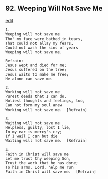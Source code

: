 
## 92.  Weeping Will Not Save Me
[edit](https://docs.google.com/document/d/1_4xPQcqEDbQZXQFoQfdhIsAVvMW8HZGj/edit?mode=html)



    1.
    Weeping will not save me
    Tho' my face were bathed in tears,
    That could not allay my fears,
    Could not wash the sins of years
    Weeping will not save me.

    Refrain:
    Jesus wept and died for me;
    Jesus suffered on the tree;
    Jesus waits to make me free;
    He alone can save me.

    2.
    Working will not save me
    Purest deeds that I can do,
    Holiest thoughts and feelings, too,
    Can not form my soul anew
    Working will not save me.  [Refrain]

    3.
    Waiting will not save me
    Helpless, guilty, lost I lie,
    In my ear is mercy's cry;
    If I wail I can but die
    Waiting will not save me.  [Refrain]

    4.
    Faith in Christ will save me
    Let me trust thy weeping Son,
    Trust the work that he has done;
    To his arms, Lord, help me run
    Faith in Christ will save me.  [Refrain]
